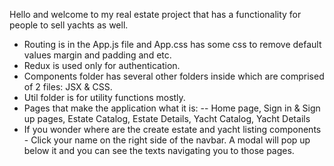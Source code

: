 Hello and welcome to my real estate project that has a functionality for people to sell yachts as well.
- Routing is in the App.js file and App.css has some css to remove default values margin and padding and etc.
- Redux is used only for authentication.
- Components folder has several other folders inside which are comprised of 2 files: JSX & CSS.
- Util folder is for utility functions mostly.
- Pages that make the application what it is:
-- Home page, Sign in & Sign up pages, Estate Catalog, Estate Details, Yacht Catalog, Yacht Details
- If you wonder where are the create estate and yacht listing components - Click your name on the right side of the navbar. A modal will pop up below it and you can see the texts navigating you to those pages.


